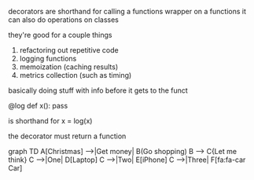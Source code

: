 decorators are shorthand for calling a functions wrapper on a functions
it can also do operations on classes

they're good for a couple things

1. refactoring out repetitive code
2. logging functions
3. memoization (caching results)
4. metrics collection (such as timing)

basically doing stuff with info before it gets to the funct


@log
def x(): pass

is shorthand for x = log(x)

the decorator must return a function



graph TD
    A[Christmas] -->|Get money| B(Go shopping)
    B --> C{Let me think}
    C -->|One| D[Laptop]
    C -->|Two| E[iPhone]
    C -->|Three| F[fa:fa-car Car]
  

